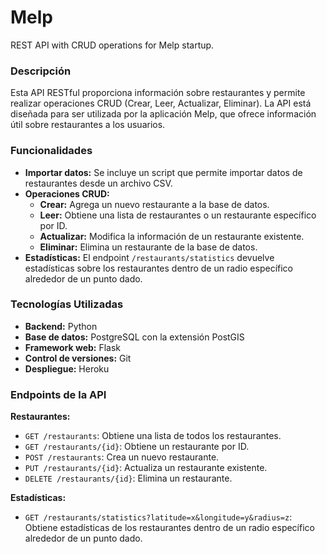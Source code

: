 # Melp
REST API with CRUD operations for Melp startup.

### Descripción
Esta API RESTful proporciona información sobre restaurantes y permite realizar operaciones CRUD (Crear, Leer, Actualizar, Eliminar). La API está diseñada para ser utilizada por la aplicación Melp, que ofrece información útil sobre restaurantes a los usuarios.

### Funcionalidades

* **Importar datos:** Se incluye un script que permite importar datos de restaurantes desde un archivo CSV.
* **Operaciones CRUD:**
    * **Crear:** Agrega un nuevo restaurante a la base de datos.
    * **Leer:** Obtiene una lista de restaurantes o un restaurante específico por ID.
    * **Actualizar:** Modifica la información de un restaurante existente.
    * **Eliminar:** Elimina un restaurante de la base de datos.
* **Estadísticas:** El endpoint `/restaurants/statistics` devuelve estadísticas sobre los restaurantes dentro de un radio específico alrededor de un punto dado.

### Tecnologías Utilizadas
* **Backend:** Python
* **Base de datos:** PostgreSQL con la extensión PostGIS
* **Framework web:** Flask
* **Control de versiones:** Git
* **Despliegue:** Heroku

### Endpoints de la API

**Restaurantes:**

* `GET /restaurants`: Obtiene una lista de todos los restaurantes.
* `GET /restaurants/{id}`: Obtiene un restaurante por ID.
* `POST /restaurants`: Crea un nuevo restaurante.
* `PUT /restaurants/{id}`: Actualiza un restaurante existente.
* `DELETE /restaurants/{id}`: Elimina un restaurante.

**Estadísticas:**

* `GET /restaurants/statistics?latitude=x&longitude=y&radius=z`: Obtiene estadísticas de los restaurantes dentro de un radio específico alrededor de un punto dado.
